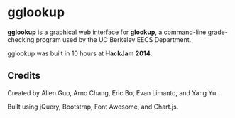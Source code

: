 gglookup
========

**gglookup** is a graphical web interface for **glookup**, a command-line grade-checking program used by the UC Berkeley EECS Department.

gglookup was built in 10 hours at **HackJam 2014**.

Credits
-------

Created by Allen Guo, Arno Chang, Eric Bo, Evan Limanto, and Yang Yu.

Built using jQuery, Bootstrap, Font Awesome, and Chart.js.
